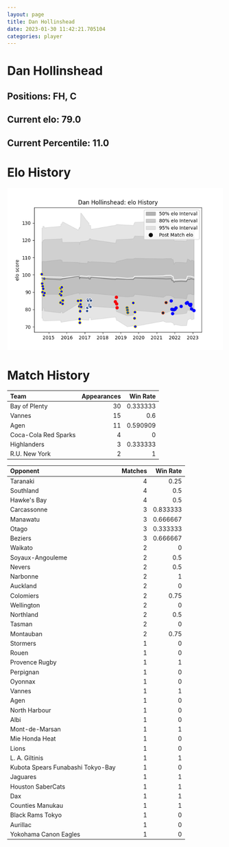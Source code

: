 ```yaml
---  
layout: page  
title: Dan Hollinshead  
date: 2023-01-30 11:42:21.705104  
categories: player  
---
```

# Dan Hollinshead

## Positions: FH, C

## Current elo: 79.0

## Current Percentile: 11.0

# Elo History


![elo history](history_DanHollinshead.png)
# Match History


| Team                 |   Appearances |   Win Rate |
|:---------------------|--------------:|-----------:|
| Bay of Plenty        |            30 |   0.333333 |
| Vannes               |            15 |   0.6      |
| Agen                 |            11 |   0.590909 |
| Coca-Cola Red Sparks |             4 |   0        |
| Highlanders          |             3 |   0.333333 |
| R.U. New York        |             2 |   1        |

| Opponent                          |   Matches |   Win Rate |
|:----------------------------------|----------:|-----------:|
| Taranaki                          |         4 |   0.25     |
| Southland                         |         4 |   0.5      |
| Hawke's Bay                       |         4 |   0.5      |
| Carcassonne                       |         3 |   0.833333 |
| Manawatu                          |         3 |   0.666667 |
| Otago                             |         3 |   0.333333 |
| Beziers                           |         3 |   0.666667 |
| Waikato                           |         2 |   0        |
| Soyaux-Angouleme                  |         2 |   0.5      |
| Nevers                            |         2 |   0.5      |
| Narbonne                          |         2 |   1        |
| Auckland                          |         2 |   0        |
| Colomiers                         |         2 |   0.75     |
| Wellington                        |         2 |   0        |
| Northland                         |         2 |   0.5      |
| Tasman                            |         2 |   0        |
| Montauban                         |         2 |   0.75     |
| Stormers                          |         1 |   0        |
| Rouen                             |         1 |   0        |
| Provence Rugby                    |         1 |   1        |
| Perpignan                         |         1 |   0        |
| Oyonnax                           |         1 |   0        |
| Vannes                            |         1 |   1        |
| Agen                              |         1 |   0        |
| North Harbour                     |         1 |   0        |
| Albi                              |         1 |   0        |
| Mont-de-Marsan                    |         1 |   1        |
| Mie Honda Heat                    |         1 |   0        |
| Lions                             |         1 |   0        |
| L. A. Giltinis                    |         1 |   1        |
| Kubota Spears Funabashi Tokyo-Bay |         1 |   0        |
| Jaguares                          |         1 |   1        |
| Houston SaberCats                 |         1 |   1        |
| Dax                               |         1 |   1        |
| Counties Manukau                  |         1 |   1        |
| Black Rams Tokyo                  |         1 |   0        |
| Aurillac                          |         1 |   0        |
| Yokohama Canon Eagles             |         1 |   0        |
